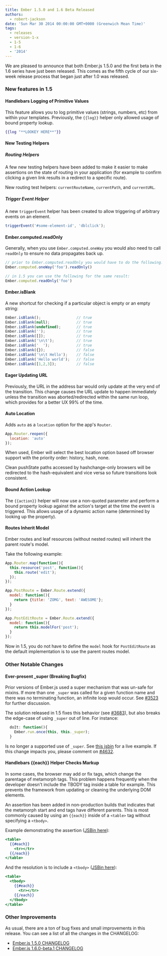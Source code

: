 ```yaml
---
title: Ember 1.5.0 and 1.6 Beta Released
authors:
  - robert-jackson
date: 'Sun Mar 30 2014 00:00:00 GMT+0000 (Greenwich Mean Time)'
tags:
  - releases
  - version-1-x
  - 1-5
  - 1-6
  - '2014'
---
```



We are pleased to announce that both Ember.js 1.5.0 and the first beta in the 1.6 series
have just been released. This comes as the fifth cycle of our six-week release
process that began just after 1.0 was released.

### New features in 1.5

#### Handlebars Logging of Primitive Values

This feature allows you to log primitive values (strings, numbers, etc) from within your
templates. Previously, the `{{log}}` helper only allowed usage of bound property lookup.

```handlebars
{{log "**LOOKEY HERE**"}}
```

#### New Testing Helpers

##### Routing Helpers

A few new testing helpers have been added to make it easier to make assertions on the state
of routing in your application (for example to confirm clicking a given link results in a
redirect to a specific route).

New routing test helpers: `currentRouteName`, `currentPath`, and `currentURL`.

##### Trigger Event Helper

A new `triggerEvent` helper has been created to allow triggering of arbitrary events on an element.

```javascript
triggerEvent('#some-element-id', 'dblclick');
```

#### Ember.computed.readOnly

Generally, when you use `Ember.computed.oneWay` you would also need to call `readOnly` to ensure no data
propagates back up.

```javascript
// prior to Ember.computed.readOnly you would have to do the following:
Ember.computed.oneWay('foo').readOnly()

// in 1.5 you can use the following for the same result:
Ember.computed.readOnly('foo')
```

#### Ember.isBlank

A new shortcut for checking if a particular object is empty or an empty string:

```javascript
Ember.isBlank();                // true
Ember.isBlank(null);            // true
Ember.isBlank(undefined);       // true
Ember.isBlank('');              // true
Ember.isBlank([]);              // true
Ember.isBlank('\n\t');          // true
Ember.isBlank('  ');            // true
Ember.isBlank({});              // false
Ember.isBlank('\n\t Hello');    // false
Ember.isBlank('Hello world');   // false
Ember.isBlank([1,2,3]);         // false
```

#### Eager Updating URL

Previously, the URL in the address bar would only update at the very end of
the transition. This change causes the URL update to happen immediately unless
the transition was aborted/redirected within the same run loop, which provides
for a better UX 99% of the time.

#### Auto Location

Adds `auto` as a `location` option for the app's `Router`.

```javascript
App.Router.reopen({
  location: 'auto'
});
```

When used, Ember will select the best location option based off browser
support with the priority order: history, hash, none.

Clean pushState paths accessed by hashchange-only browsers will be redirected
to the hash-equivalent and vice versa so future transitions look consistent.

#### Bound Action Lookup

The `{{action}}` helper will now use a non-quoted parameter and perform a bound property
lookup against the action's target at the time the event is triggered. This allows usage
of a dynamic action name (determined by looking up the property).

#### Routes Inherit Model

Ember routes and leaf resources (without nested routes) will inherit the parent route's model.

Take the following example:

```javascript
App.Router.map(function(){
  this.resource('post', function(){
    this.route('edit');
  });
});

App.PostRoute = Ember.Route.extend({
  model: function(){
    return {title: 'ZOMG', text: 'AWESOME'};
  }
});

App.PostEditRoute = Ember.Route.extend({
  model: function(){
    return this.modelFor('post');
  }
});
```

Now in 1.5, you do not have to define the `model` hook for `PostEditRoute` as the default implementation
is to use the parent routes model.

### Other Notable Changes

#### Ever-present \_super (Breaking Bugfix)

Prior versions of Ember.js used a super mechanism that was un-safe for mixins. If more than
one `_super` was called for a given function name and there was no terminating function, an
infinite loop would occur. See [#3523](https://github.com/emberjs/ember.js/issues/3523) for
further discussion.

The solution released in 1.5 fixes this behavior (see [#3683](https://github.com/emberjs/ember.js/pull/3683)),
but also breaks the edge-case of using `_super` out of line. For instance:

```JavaScript
  doIt: function(){
    Ember.run.once(this, this._super);
  }
```

Is no longer a supported use of `_super`. See [this jsbin](http://emberjs.jsbin.com/xuroy/1/edit?html,js,output)
for a live example. If this change impacts you, please comment on [#4632](https://github.com/emberjs/ember.js/pull/4301).

#### Handlebars {{each}} Helper Checks Markup

In some cases, the browser may add or fix tags, which change the parentage of metamorph tags. This problem happens frequently when the
developer doesn't include the TBODY tag inside a table for example.  This prevents the framework from updating or cleaning the underlying DOM
elements.

An assertion has been added in non-production builds that indicates that the metamorph start and end tags have different parents.
This is most commonly caused by using an `{{each}}` inside of a `<table>` tag without specifying a `<tbody>`.

Example demonstrating the assertion ([JSBin here](http://emberjs.jsbin.com/fotin/3/edit)):

```handlebars
<table>
  {{#each}}
    <tr></tr>
  {{/each}}
</table>
```

And the resolution is to include a `<tbody>` ([JSBin here](http://emberjs.jsbin.com/fotin/2/edit)):

```handlebars
<table>
  <tbody>
    {{#each}}
      <tr></tr>
    {{/each}}
  </tbody>
</table>
```

### Other Improvements

As usual, there are a ton of bug fixes and small improvements in this
release. You can see a list of all the changes in the CHANGELOG:

* [Ember.js 1.5.0 CHANGELOG](https://github.com/emberjs/ember.js/blob/v1.5.0/CHANGELOG.md)
* [Ember.js 1.6.0-beta.1 CHANGELOG](https://github.com/emberjs/ember.js/blob/v1.6.0-beta.1/CHANGELOG.md)
